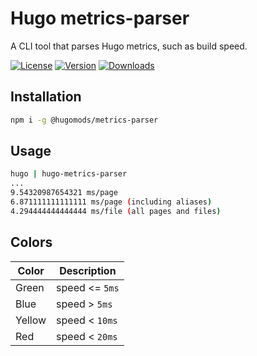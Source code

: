 # Hugo metrics-parser

A CLI tool that parses Hugo metrics, such as build speed.

[![License](https://flat.badgen.net/github/license/hugomods/metrics-parser)](https://github.com/hugomods/metrics-parser/blob/main/LICENSE)
[![Version](https://flat.badgen.net/npm/v/@hugomods/metrics-parser)](https://www.npmjs.com/package/@hugomods/metrics-parser)
[![Downloads](https://flat.badgen.net/npm/dt/@hugomods/metrics-parser)](https://www.npmjs.com/package/@hugomods/metrics-parser)

## Installation

```sh
npm i -g @hugomods/metrics-parser
```

## Usage

```sh
hugo | hugo-metrics-parser
...
9.54320987654321 ms/page
6.871111111111111 ms/page (including aliases)
4.294444444444444 ms/file (all pages and files)
```

## Colors

| Color  | Description    |
| ------ | -------------- |
| Green  | speed <= `5ms` |
| Blue   | speed > `5ms`  |
| Yellow | speed < `10ms` |
| Red    | speed < `20ms` |
